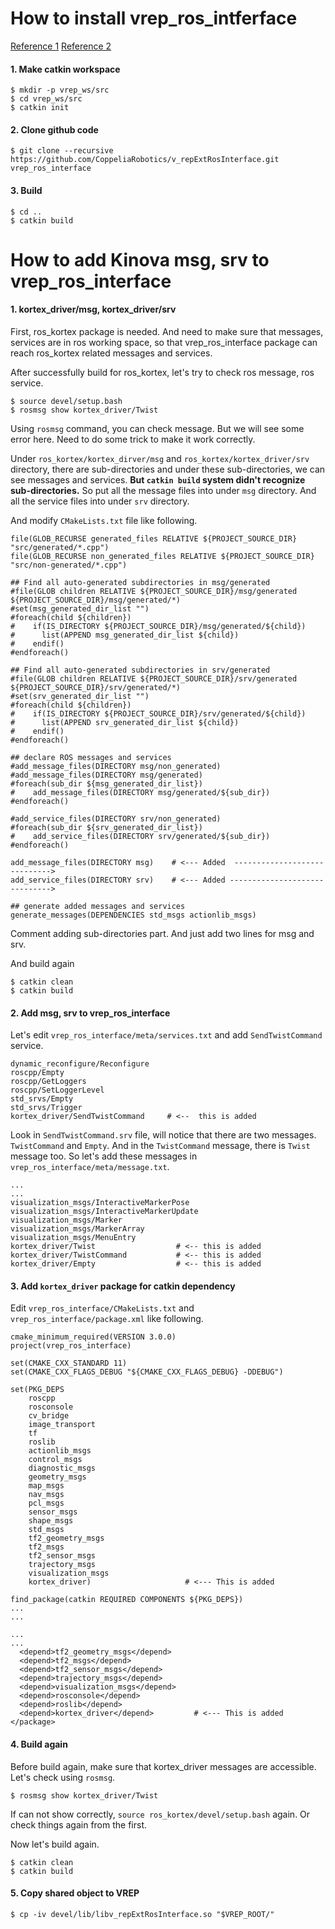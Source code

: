 # How to install vrep_ros_intferface

[Reference 1](https://github.com/LCAS/zoidbot/wiki/VREP-RosInterface-Setup) 
[Reference 2](https://github.com/CoppeliaRobotics/v_repExtRosInterface)

#### 1. Make catkin workspace

```
$ mkdir -p vrep_ws/src
$ cd vrep_ws/src
$ catkin init
```

#### 2. Clone github code
```
$ git clone --recursive https://github.com/CoppeliaRobotics/v_repExtRosInterface.git vrep_ros_interface
```

#### 3. Build
```
$ cd ..
$ catkin build
```



# How to add Kinova msg, srv to vrep_ros_interface

#### 1. kortex_driver/msg, kortex_driver/srv
First, ros_kortex package is needed. And need to make sure that messages, services are in ros working space, so that vrep_ros_interface package can reach ros_kortex related messages and services. 

After successfully build for ros_kortex, let's try to check ros message, ros service.

```
$ source devel/setup.bash
$ rosmsg show kortex_driver/Twist
```
Using `rosmsg` command, you can check message. But we will see some error here.  Need to do some trick to make it work correctly.

Under `ros_kortex/kortex_dirver/msg` and `ros_kortex/kortex_driver/srv` directory, there are sub-directories and under these sub-directories, we can see messages and services. **But `catkin build` system didn't recognize sub-directories.**  So put all the message files into under `msg` directory. And all the service files into under `srv` directory.

And modify `CMakeLists.txt` file like following.

```
file(GLOB_RECURSE generated_files RELATIVE ${PROJECT_SOURCE_DIR} "src/generated/*.cpp")
file(GLOB_RECURSE non_generated_files RELATIVE ${PROJECT_SOURCE_DIR} "src/non-generated/*.cpp")

## Find all auto-generated subdirectories in msg/generated
#file(GLOB children RELATIVE ${PROJECT_SOURCE_DIR}/msg/generated ${PROJECT_SOURCE_DIR}/msg/generated/*)
#set(msg_generated_dir_list "")
#foreach(child ${children})
#    if(IS_DIRECTORY ${PROJECT_SOURCE_DIR}/msg/generated/${child})
#      list(APPEND msg_generated_dir_list ${child})
#    endif()
#endforeach()

## Find all auto-generated subdirectories in srv/generated
#file(GLOB children RELATIVE ${PROJECT_SOURCE_DIR}/srv/generated ${PROJECT_SOURCE_DIR}/srv/generated/*)
#set(srv_generated_dir_list "")
#foreach(child ${children})
#    if(IS_DIRECTORY ${PROJECT_SOURCE_DIR}/srv/generated/${child})
#      list(APPEND srv_generated_dir_list ${child})
#    endif()
#endforeach()

## declare ROS messages and services
#add_message_files(DIRECTORY msg/non_generated)
#add_message_files(DIRECTORY msg/generated)
#foreach(sub_dir ${msg_generated_dir_list})
#    add_message_files(DIRECTORY msg/generated/${sub_dir})
#endforeach()

#add_service_files(DIRECTORY srv/non_generated)
#foreach(sub_dir ${srv_generated_dir_list})
#    add_service_files(DIRECTORY srv/generated/${sub_dir})
#endforeach()

add_message_files(DIRECTORY msg)    # <--- Added  ----------------------------->
add_service_files(DIRECTORY srv)    # <--- Added ------------------------------>

## generate added messages and services
generate_messages(DEPENDENCIES std_msgs actionlib_msgs)

```
Comment adding sub-directories part. And just add two lines for msg and srv.

And build again
```
$ catkin clean
$ catkin build
```

#### 2. Add msg, srv to vrep_ros_interface

Let's edit `vrep_ros_interface/meta/services.txt` and add `SendTwistCommand` service.

```
dynamic_reconfigure/Reconfigure
roscpp/Empty
roscpp/GetLoggers
roscpp/SetLoggerLevel
std_srvs/Empty
std_srvs/Trigger
kortex_driver/SendTwistCommand     # <--  this is added 
```

Look in `SendTwistCommand.srv` file, will notice that there are two messages. `TwistCommand` and `Empty`.  And in the `TwistCommand` message, there is `Twist` message too. So let's add these messages in `vrep_ros_interface/meta/message.txt`.

```
...
...
visualization_msgs/InteractiveMarkerPose
visualization_msgs/InteractiveMarkerUpdate
visualization_msgs/Marker
visualization_msgs/MarkerArray
visualization_msgs/MenuEntry
kortex_driver/Twist                  # <-- this is added
kortex_driver/TwistCommand           # <-- this is added
kortex_driver/Empty                  # <-- this is added
```

#### 3. Add `kortex_driver` package for catkin dependency

Edit `vrep_ros_interface/CMakeLists.txt` and `vrep_ros_interface/package.xml` like following.

```
cmake_minimum_required(VERSION 3.0.0)
project(vrep_ros_interface)

set(CMAKE_CXX_STANDARD 11)
set(CMAKE_CXX_FLAGS_DEBUG "${CMAKE_CXX_FLAGS_DEBUG} -DDEBUG")

set(PKG_DEPS
    roscpp
    rosconsole
    cv_bridge
    image_transport
    tf
    roslib
    actionlib_msgs
    control_msgs
    diagnostic_msgs
    geometry_msgs
    map_msgs
    nav_msgs
    pcl_msgs
    sensor_msgs
    shape_msgs
    std_msgs
    tf2_geometry_msgs
    tf2_msgs
    tf2_sensor_msgs
    trajectory_msgs
    visualization_msgs
    kortex_driver)                     # <--- This is added

find_package(catkin REQUIRED COMPONENTS ${PKG_DEPS})
...
...
```

```
...
...
  <depend>tf2_geometry_msgs</depend>
  <depend>tf2_msgs</depend>
  <depend>tf2_sensor_msgs</depend>
  <depend>trajectory_msgs</depend>
  <depend>visualization_msgs</depend>
  <depend>rosconsole</depend>
  <depend>roslib</depend>
  <depend>kortex_driver</depend>         # <--- This is added 
</package>
```

#### 4. Build again

Before build again, make sure that kortex_driver messages are accessible.  Let's check using `rosmsg`.

```
$ rosmsg show kortex_driver/Twist
```
If can not show correctly,  `source ros_kortex/devel/setup.bash`  again. Or check things again from the first.

Now let's build again.

```
$ catkin clean
$ catkin build
```
#### 5. Copy shared object to VREP

```
$ cp -iv devel/lib/libv_repExtRosInterface.so "$VREP_ROOT/"
```
